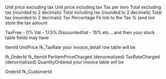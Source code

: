 Unit price excluding tax
Unit price including tax
Tax per item
Total excluding tax (rounded to 2 decimals)
Total including tax (rounded to 2 decimals)
Total tax (rounded to 2 decimals)
Tax Percentage
Fk link to the Tax % (and not store the tax amount

TaxFree - 0%
Vat - 17.5%
DiscountedVat - 15%
etc...
and then your stock table fields may have

ItemId
UnitPrice
fk_TaxRate
your invoice_detail row table will be

fk_OrderId
fk_ItemId
PerItemPriceCharged (denormalized)
TaxRateCharged (denormalized)
QuantityOrdered
your invoice table will be

OrderId
fk_CustomerId
